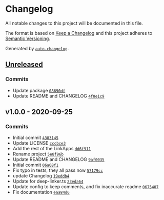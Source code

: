 # Changelog

All notable changes to this project will be documented in this file.

The format is based on [Keep a Changelog](https://keepachangelog.com/en/1.0.0/)
and this project adheres to [Semantic Versioning](https://semver.org/spec/v2.0.0.html).

Generated by [`auto-changelog`](https://github.com/CookPete/auto-changelog).

## [Unreleased](https://github.com/Neutron-Creative/deeplink/compare/v1.0.0...HEAD)

### Commits

- Update package [`08690df`](https://github.com/Neutron-Creative/deeplink/commit/08690dfd115b762c40b69f803b59154aa8683013)
- Update README and CHANGELOG [`4f0e1c9`](https://github.com/Neutron-Creative/deeplink/commit/4f0e1c9dcf382a022d786e5111a626bb951c0e5e)

## v1.0.0 - 2020-09-25

### Commits

- Initial commit [`4383145`](https://github.com/Neutron-Creative/deeplink/commit/4383145f10bb2de5e96a52a3b0282424afc9366f)
- Update LICENSE [`cccbce3`](https://github.com/Neutron-Creative/deeplink/commit/cccbce39390dfaa27919e8f772a7d1b25cfd69d0)
- Add the rest of the LinkApps [`dd6f911`](https://github.com/Neutron-Creative/deeplink/commit/dd6f911ad2fe91f822efe6dfd68182c6efc43adf)
- Rename project [`5e8f96b`](https://github.com/Neutron-Creative/deeplink/commit/5e8f96b1d930243e5a8b71a5648b99f9f7adbf9e)
- Update README and CHANGELOG [`9af0035`](https://github.com/Neutron-Creative/deeplink/commit/9af003542a79a087683cc0badcc64a4b643a2873)
- Initial commit [`06a08f1`](https://github.com/Neutron-Creative/deeplink/commit/06a08f1b4c654307b192c5df1684539d21f85f5f)
- Fix typo in tests, they all pass now [`57179cc`](https://github.com/Neutron-Creative/deeplink/commit/57179ccb0890997a391fdbb538e082d6ad8905bf)
- update Changelog [`19eddb4`](https://github.com/Neutron-Creative/deeplink/commit/19eddb4781976165081ead6e296f7f751dcf7351)
- Update for deep-linker.ts [`23eda64`](https://github.com/Neutron-Creative/deeplink/commit/23eda645d57afdc3ae11c405f8c3e9fa9fa9e75e)
- Update config to keep comments, and fix inaccurate readme [`0675407`](https://github.com/Neutron-Creative/deeplink/commit/0675407077ae1fc0bf1d89a9f35ace141f7d0680)
- Fix documentation [`eaa84d6`](https://github.com/Neutron-Creative/deeplink/commit/eaa84d6ba814b7e668684f700c3b3ec1e737c498)
